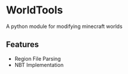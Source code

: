 # WorldTools
A python module for modifying minecraft worlds

## Features
* Region File Parsing
* NBT Implementation
